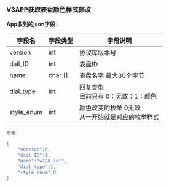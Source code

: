 ### V3APP获取表盘颜色样式修改


**App收到的json字段**：

| 字段名     | 字段类型 | 字段说明                                             |
| ---------- | -------- | ---------------------------------------------------- |
| version    | int      | 协议库版本号                                         |
| dail_ID    | int      | 表盘ID                                               |
| name       | char []   | 表盘名字 最大30个字节                                |
| dial_type  | int      | 回复类型<br />目前只有 0：无效；1：颜色              |
| style_enum | int      | 颜色改变的枚举 0无效<br />从一开始就是对应的枚举样式 |

`示例：`

```c
{
    "version":0,
    "dail_ID":1,
    "name":"w120.iwf",
    "dial_type":1,
    "style_enum":0
}
```


